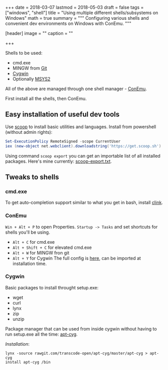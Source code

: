 +++
date = 2018-03-07
lastmod = 2018-05-03
draft = false
tags = ["windows", "shell"]
title = "Using multiple different shells/subsystems on Windows"
math = true
summary = """
Configuring various shells and convenient dev environments on Windows with ConEmu.
"""

[header]
image = ""
caption = ""

+++

Shells to be used:

- cmd.exe
- MINGW from [Git](https://git-scm.com/download/win)
- [Cygwin](https://cygwin.com/install.html)
- Optionally [MSYS2](http://www.msys2.org/)

All of the above are managed through one shell manager -
[ConEmu](https://conemu.github.io/).  

First install all the shells, then ConEmu.

## Easy installation of useful dev tools

Use [scoop](http://scoop.sh/) to install basic utilities and languages.
Install from powershell (without admin rights):

```powershell
Set-ExecutionPolicy RemoteSigned -scope CurrentUser
iex (new-object net.webclient).downloadstring('https://get.scoop.sh')
```

Using command `scoop export` you can get an importable list of all installed packages.
Here's mine currently: [scoop-export.txt](scoop-export.txt).

## Tweaks to shells

### cmd.exe
To get auto-completion support similar to what you get in bash, install
[clink](https://mridgers.github.io/clink/).

### ConEmu
`Win + Alt + P` to open Properties. `Startup -> Tasks` and set shortcuts for
shells you'll be using.

- `Alt + C` for cmd.exe
- `Alt + Shift + C` for elevated cmd.exe
- `Alt + W` for MINGW fron git
- `Alt + Y` for Cygwin
The full config is [here](ConEmu_chhh-2018-03-07.xml), can be imported at installation time.

### Cygwin
Basic packages to install throught setup.exe:

- wget
- curl
- lynx
- zip
- unzip

Package manager that can be used from inside cygwin without having
to run setup.exe all the time: [apt-cyg](https://github.com/transcode-open/apt-cyg).

*Installation*:
```
lynx -source rawgit.com/transcode-open/apt-cyg/master/apt-cyg > apt-cyg
install apt-cyg /bin
```
